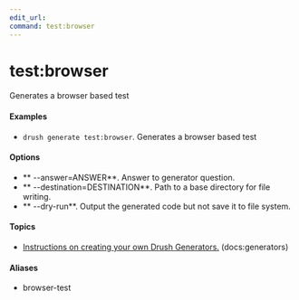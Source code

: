 ```yaml
---
edit_url: 
command: test:browser
---
```

# test:browser

Generates a browser based test

#### Examples

- <code>drush generate test:browser</code>. Generates a browser based test

#### Options

- ** --answer=ANSWER**. Answer to generator question.
- ** --destination=DESTINATION**. Path to a base directory for file writing.
- ** --dry-run**. Output the generated code but not save it to file system.

#### Topics

- [Instructions on creating your own Drush Generators.](../../vendor/drush/drush/docs/generators.md) (docs:generators)

#### Aliases

- browser-test

